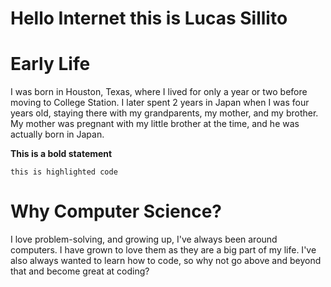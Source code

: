 # Hello Internet this is Lucas Sillito

# Early Life

I was born in Houston, Texas, where I lived for only a year or two before moving to College Station. I later spent 2 years in Japan when I was four years old, staying there with my grandparents, my mother, and my brother. My mother was pregnant with my little brother at the time, and he was actually born in Japan.

**This is a bold statement**

`this is highlighted code`

# Why Computer Science?

I love problem-solving, and growing up, I've always been around computers. I have grown to love them as they are a big part of my life. I've also always wanted to learn how to code, so why not go above and beyond that and become great at coding? 
